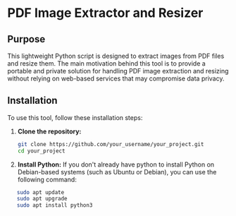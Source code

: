 # PDF Image Extractor and Resizer

## Purpose
This lightweight Python script is designed to extract images from PDF files and resize them. The main motivation behind this tool is to provide a portable and private solution for handling PDF image extraction and resizing without relying on web-based services that may compromise data privacy.

## Installation
To use this tool, follow these installation steps:

1. **Clone the repository:**
   ```bash
   git clone https://github.com/your_username/your_project.git
   cd your_project
   
2. **Install Python:**
If you don't already have python to install Python on Debian-based systems (such as Ubuntu or Debian), you can use the following command:
```bash
   sudo apt update
   sudo apt upgrade
   sudo apt install python3
